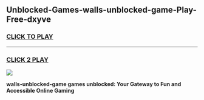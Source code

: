 
## Unblocked-Games-walls-unblocked-game-Play-Free-dxyve
<h3>
<a href="https://premium76.site?title=walls-unblocked-game&ref=10A">CLICK TO PLAY</a></h3>
<hr>

<h3>
<a href="https://premium76.site?title=walls-unblocked-game&ref=10A">CLICK 2 PLAY</a>
  
</h3>

<a href="https://premium76.site?title=walls-unblocked-game&ref=10A"><img src="https://clearcache.store/games.png"></a>


**walls-unblocked-game games unblocked: Your Gateway to Fun and Accessible Online Gaming**
